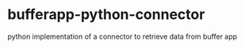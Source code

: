 bufferapp-python-connector
==========================

python implementation of a connector to retrieve data from buffer app
